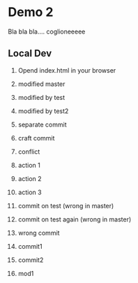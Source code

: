 # Demo 2

Bla bla bla.... coglioneeeee

## Local Dev

1. Opend index.html in your browser

2. modified master

3. modified by test

4. modified by test2

5. separate commit

6. craft commit

7. conflict

8. action 1

9. action 2

10. action 3

11. commit on test (wrong in master)

12. commit on test again (wrong in master)

13. wrong commit

14. commit1

15. commit2

16. mod1

